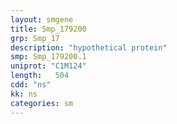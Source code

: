 ```yaml
---
layout: smgene
title: Smp_179200
grp: Smp_17
description: "hypothetical protein"
smp: Smp_179200.1
uniprot: "C1M124"
length:   504
cdd: "ns"
kk: ns
categories: sm
---
```


